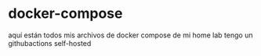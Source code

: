 # docker-compose
aquí están todos mis archivos de docker compose de mi home lab
tengo un githubactions self-hosted

